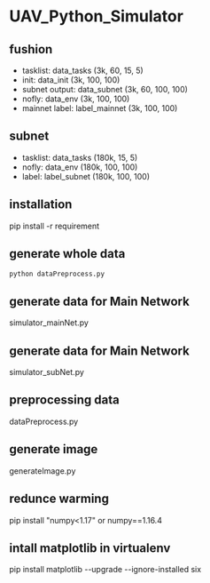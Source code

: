 # UAV_Python_Simulator


## fushion
* tasklist: data_tasks (3k, 60, 15, 5)
* init:     data_init  (3k, 100, 100)
* subnet output: data_subnet   (3k, 60, 100, 100)
* nofly: data_env (3k, 100, 100)
* mainnet label: label_mainnet (3k, 100, 100)

## subnet
* tasklist: data_tasks   (180k, 15, 5)
* nofly:  data_env (180k, 100, 100)
* label:    label_subnet (180k, 100, 100)

## installation
pip install -r requirement

## generate whole data
```
python dataPreprocess.py
```

## generate data for Main Network
simulator_mainNet.py

## generate data for Main Network
simulator_subNet.py

## preprocessing data
dataPreprocess.py

## generate image
generateImage.py

## redunce warming
pip install "numpy<1.17" or numpy==1.16.4

## intall matplotlib in virtualenv
pip install matplotlib --upgrade --ignore-installed six
